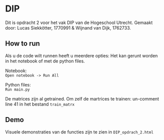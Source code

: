 # DIP

Dit is opdracht 2 voor het vak DIP van de Hogeschool Utrecht. Gemaakt door:
Lucas Siekkötter, 1770991
&
Wijnand van Dijk, 1762733.

## How to run

Als u de code wilt runnen heeft u meerdere opties:
Het kan gerunt worden in het notebook of met de python files.

Notebook: <br>
`Open notebook -> Run All` <br>

Python files: <br>
`Run main.py` <br>

De matrices zijn al getrained. Om zelf de martrices te trainen: un-comment line 41 in het bestand `train_matrx` 

## Demo
Visuele demonstraties van de functies zijn te zien in `DIP_opdrach_2.html`
